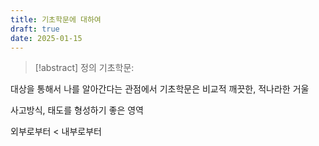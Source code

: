 ```yaml
---
title: 기초학문에 대하여
draft: true
date: 2025-01-15
---
```




> [!abstract] 정의
> 기초학문:


대상을 통해서 나를 알아간다는 관점에서
기초학문은 비교적 깨끗한, 적나라한 거울

사고방식, 태도를 형성하기 좋은 영역

외부로부터 < 내부로부터


